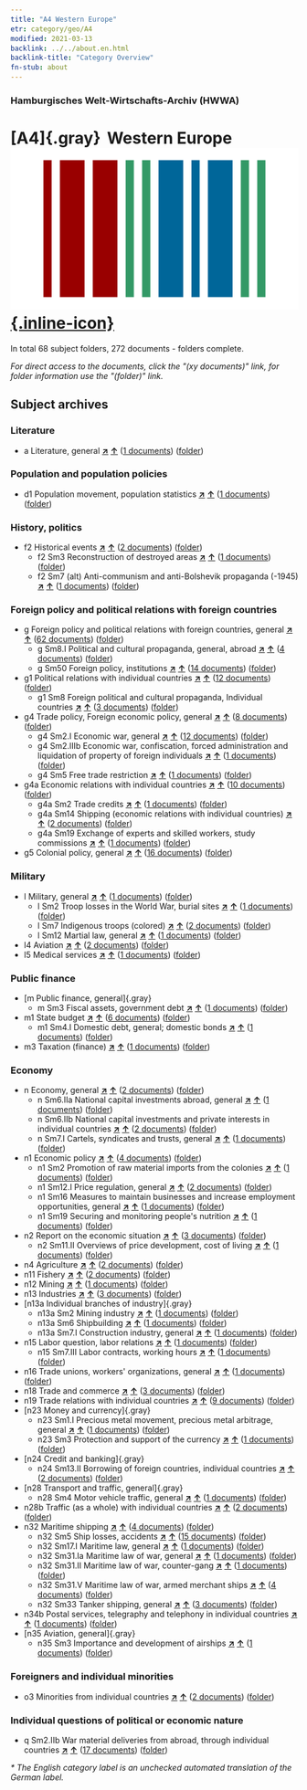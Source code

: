 ```yaml
---
title: "A4 Western Europe"
etr: category/geo/A4
modified: 2021-03-13
backlink: ../../about.en.html
backlink-title: "Category Overview"
fn-stub: about
---
```


### Hamburgisches Welt-Wirtschafts-Archiv (HWWA)
# [A4]{.gray}&#8201; Western Europe&#160; [![Wikidata item](/images/Wikidata-logo.svg){.inline-icon}](http://www.wikidata.org/entity/Q27496)





In total 68 subject folders, 272 documents - folders complete.

_For direct access to the documents, click the "(xy documents)" link, for folder information use the "(folder)" link._

## Subject archives



### Literature

- a Literature, general [**&nearr;**](../../../subject/i/142393/about.en.html "Literature, general (all over the world)") [**&uarr;**](../../../subject/about.en.html#a "Subject category system") (<a href="https://pm20.zbw.eu/dfgview/sh/140897,142393" title="about: Western Europe : Literature, general" target="_blank">1 documents</a>) ([folder](../../../../folder/sh/1408xx/140897/1423xx/142393/about.en.html))

### Population and population policies

- d1 Population movement, population statistics [**&nearr;**](../../../subject/i/144222/about.en.html "Population movement, population statistics (all over the world)") [**&uarr;**](../../../subject/about.en.html#d1 "Subject category system") (<a href="https://pm20.zbw.eu/dfgview/sh/140897,144222" title="about: Western Europe : Population movement, population statistics" target="_blank">1 documents</a>) ([folder](../../../../folder/sh/1408xx/140897/1442xx/144222/about.en.html))

### History, politics

- f2 Historical events [**&nearr;**](../../../subject/i/144286/about.en.html "Historical events (all over the world)") [**&uarr;**](../../../subject/about.en.html#f2 "Subject category system") (<a href="https://pm20.zbw.eu/dfgview/sh/140897,144286" title="about: Western Europe : Historical events" target="_blank">2 documents</a>) ([folder](../../../../folder/sh/1408xx/140897/1442xx/144286/about.en.html))
  - f2 Sm3 Reconstruction of destroyed areas [**&nearr;**](../../../subject/i/144289/about.en.html "Reconstruction of destroyed areas (all over the world)") [**&uarr;**](../../../subject/about.en.html#f2_Sm3 "Subject category system") (<a href="https://pm20.zbw.eu/dfgview/sh/140897,144289" title="about: Western Europe : Reconstruction of destroyed areas" target="_blank">1 documents</a>) ([folder](../../../../folder/sh/1408xx/140897/1442xx/144289/about.en.html))
  - f2 Sm7 (alt) Anti-communism and anti-Bolshevik propaganda (-1945) [**&nearr;**](../../../subject/i/144293/about.en.html "Anti-communism and anti-Bolshevik propaganda (-1945) (all over the world)") [**&uarr;**](../../../subject/about.en.html#f2_Sm7_(alt) "Subject category system") (<a href="https://pm20.zbw.eu/dfgview/sh/140897,144293" title="about: Western Europe : Anti-communism and anti-Bolshevik propaganda (-1945)" target="_blank">1 documents</a>) ([folder](../../../../folder/sh/1408xx/140897/1442xx/144293/about.en.html))

### Foreign policy and political relations with foreign countries

- g Foreign policy and political relations with foreign countries, general [**&nearr;**](../../../subject/i/144451/about.en.html "Foreign policy and political relations with foreign countries, general (all over the world)") [**&uarr;**](../../../subject/about.en.html#g "Subject category system") (<a href="https://pm20.zbw.eu/dfgview/sh/140897,144451" title="about: Western Europe : Foreign policy and political relations with foreign countries, general" target="_blank">62 documents</a>) ([folder](../../../../folder/sh/1408xx/140897/1444xx/144451/about.en.html))
  - g Sm8.I Political and cultural propaganda, general, abroad [**&nearr;**](../../../subject/i/144579/about.en.html "Political and cultural propaganda, general, abroad (all over the world)") [**&uarr;**](../../../subject/about.en.html#g_Sm8.I "Subject category system") (<a href="https://pm20.zbw.eu/dfgview/sh/140897,144579" title="about: Western Europe : Political and cultural propaganda, general, abroad" target="_blank">4 documents</a>) ([folder](../../../../folder/sh/1408xx/140897/1445xx/144579/about.en.html))
  - g Sm50 Foreign policy, institutions [**&nearr;**](../../../subject/i/150784/about.en.html "Foreign policy, institutions (all over the world)") [**&uarr;**](../../../subject/about.en.html#g_Sm50 "Subject category system") (<a href="https://pm20.zbw.eu/dfgview/sh/140897,150784" title="about: Western Europe : Foreign policy, institutions" target="_blank">14 documents</a>) ([folder](../../../../folder/sh/1408xx/140897/1507xx/150784/about.en.html))
- g1 Political relations with individual countries [**&nearr;**](../../../subject/i/144452/about.en.html "Political relations with individual countries (all over the world)") [**&uarr;**](../../../subject/about.en.html#g1 "Subject category system") (<a href="https://pm20.zbw.eu/dfgview/sh/140897,144452" title="about: Western Europe : Political relations with individual countries" target="_blank">12 documents</a>) ([folder](../../../../folder/sh/1408xx/140897/1444xx/144452/about.en.html))
  - g1 Sm8 Foreign political and cultural propaganda, Individual countries [**&nearr;**](../../../subject/i/144459/about.en.html "Foreign political and cultural propaganda, Individual countries (all over the world)") [**&uarr;**](../../../subject/about.en.html#g1_Sm8 "Subject category system") (<a href="https://pm20.zbw.eu/dfgview/sh/140897,144459" title="about: Western Europe : Foreign political and cultural propaganda, Individual countries" target="_blank">3 documents</a>) ([folder](../../../../folder/sh/1408xx/140897/1444xx/144459/about.en.html))
- g4 Trade policy, Foreign economic policy, general [**&nearr;**](../../../subject/i/144470/about.en.html "Trade policy, Foreign economic policy, general (all over the world)") [**&uarr;**](../../../subject/about.en.html#g4 "Subject category system") (<a href="https://pm20.zbw.eu/dfgview/sh/140897,144470" title="about: Western Europe : Trade policy, Foreign economic policy, general" target="_blank">8 documents</a>) ([folder](../../../../folder/sh/1408xx/140897/1444xx/144470/about.en.html))
  - g4 Sm2.I Economic war, general [**&nearr;**](../../../subject/i/144474/about.en.html "Economic war, general (all over the world)") [**&uarr;**](../../../subject/about.en.html#g4_Sm2.I "Subject category system") (<a href="https://pm20.zbw.eu/dfgview/sh/140897,144474" title="about: Western Europe : Economic war, general" target="_blank">12 documents</a>) ([folder](../../../../folder/sh/1408xx/140897/1444xx/144474/about.en.html))
  - g4 Sm2.IIIb Economic war, confiscation, forced administration and liquidation of property of foreign individuals [**&nearr;**](../../../subject/i/144477/about.en.html "Economic war, confiscation, forced administration and liquidation of property of foreign individuals (all over the world)") [**&uarr;**](../../../subject/about.en.html#g4_Sm2.IIIb "Subject category system") (<a href="https://pm20.zbw.eu/dfgview/sh/140897,144477" title="about: Western Europe : Economic war, confiscation, forced administration and liquidation of property of foreign individuals" target="_blank">1 documents</a>) ([folder](../../../../folder/sh/1408xx/140897/1444xx/144477/about.en.html))
  - g4 Sm5 Free trade restriction [**&nearr;**](../../../subject/i/144486/about.en.html "Free trade restriction (all over the world)") [**&uarr;**](../../../subject/about.en.html#g4_Sm5 "Subject category system") (<a href="https://pm20.zbw.eu/dfgview/sh/140897,144486" title="about: Western Europe : Free trade restriction" target="_blank">1 documents</a>) ([folder](../../../../folder/sh/1408xx/140897/1444xx/144486/about.en.html))
- g4a Economic relations with individual countries [**&nearr;**](../../../subject/i/144531/about.en.html "Economic relations with individual countries (all over the world)") [**&uarr;**](../../../subject/about.en.html#g4a "Subject category system") (<a href="https://pm20.zbw.eu/dfgview/sh/140897,144531" title="about: Western Europe : Economic relations with individual countries" target="_blank">10 documents</a>) ([folder](../../../../folder/sh/1408xx/140897/1445xx/144531/about.en.html))
  - g4a Sm2 Trade credits [**&nearr;**](../../../subject/i/144533/about.en.html "Trade credits (all over the world)") [**&uarr;**](../../../subject/about.en.html#g4a_Sm2 "Subject category system") (<a href="https://pm20.zbw.eu/dfgview/sh/140897,144533" title="about: Western Europe : Trade credits" target="_blank">1 documents</a>) ([folder](../../../../folder/sh/1408xx/140897/1445xx/144533/about.en.html))
  - g4a Sm14 Shipping (economic relations with individual countries) [**&nearr;**](../../../subject/i/144544/about.en.html "Shipping (economic relations with individual countries) (all over the world)") [**&uarr;**](../../../subject/about.en.html#g4a_Sm14 "Subject category system") (<a href="https://pm20.zbw.eu/dfgview/sh/140897,144544" title="about: Western Europe : Shipping (economic relations with individual countries)" target="_blank">2 documents</a>) ([folder](../../../../folder/sh/1408xx/140897/1445xx/144544/about.en.html))
  - g4a Sm19 Exchange of experts and skilled workers, study commissions [**&nearr;**](../../../subject/i/144549/about.en.html "Exchange of experts and skilled workers, study commissions (all over the world)") [**&uarr;**](../../../subject/about.en.html#g4a_Sm19 "Subject category system") (<a href="https://pm20.zbw.eu/dfgview/sh/140897,144549" title="about: Western Europe : Exchange of experts and skilled workers, study commissions" target="_blank">1 documents</a>) ([folder](../../../../folder/sh/1408xx/140897/1445xx/144549/about.en.html))
- g5 Colonial policy, general [**&nearr;**](../../../subject/i/144558/about.en.html "Colonial policy, general (all over the world)") [**&uarr;**](../../../subject/about.en.html#g5 "Subject category system") (<a href="https://pm20.zbw.eu/dfgview/sh/140897,144558" title="about: Western Europe : Colonial policy, general" target="_blank">16 documents</a>) ([folder](../../../../folder/sh/1408xx/140897/1445xx/144558/about.en.html))

### Military

- l Military, general [**&nearr;**](../../../subject/i/144762/about.en.html "Military, general (all over the world)") [**&uarr;**](../../../subject/about.en.html#l "Subject category system") (<a href="https://pm20.zbw.eu/dfgview/sh/140897,144762" title="about: Western Europe : Military, general" target="_blank">1 documents</a>) ([folder](../../../../folder/sh/1408xx/140897/1447xx/144762/about.en.html))
  - l Sm2 Troop losses in the World War, burial sites [**&nearr;**](../../../subject/i/144786/about.en.html "Troop losses in the World War, burial sites (all over the world)") [**&uarr;**](../../../subject/about.en.html#l_Sm2 "Subject category system") (<a href="https://pm20.zbw.eu/dfgview/sh/140897,144786" title="about: Western Europe : Troop losses in the World War, burial sites" target="_blank">1 documents</a>) ([folder](../../../../folder/sh/1408xx/140897/1447xx/144786/about.en.html))
  - l Sm7 Indigenous troops (colored) [**&nearr;**](../../../subject/i/144795/about.en.html "Indigenous troops (colored) (all over the world)") [**&uarr;**](../../../subject/about.en.html#l_Sm7 "Subject category system") (<a href="https://pm20.zbw.eu/dfgview/sh/140897,144795" title="about: Western Europe : Indigenous troops (colored)" target="_blank">2 documents</a>) ([folder](../../../../folder/sh/1408xx/140897/1447xx/144795/about.en.html))
  - l Sm12 Martial law, general [**&nearr;**](../../../subject/i/144799/about.en.html "Martial law, general (all over the world)") [**&uarr;**](../../../subject/about.en.html#l_Sm12 "Subject category system") (<a href="https://pm20.zbw.eu/dfgview/sh/140897,144799" title="about: Western Europe : Martial law, general" target="_blank">1 documents</a>) ([folder](../../../../folder/sh/1408xx/140897/1447xx/144799/about.en.html))
- l4 Aviation [**&nearr;**](../../../subject/i/144775/about.en.html "Aviation (all over the world)") [**&uarr;**](../../../subject/about.en.html#l4 "Subject category system") (<a href="https://pm20.zbw.eu/dfgview/sh/140897,144775" title="about: Western Europe : Aviation" target="_blank">2 documents</a>) ([folder](../../../../folder/sh/1408xx/140897/1447xx/144775/about.en.html))
- l5 Medical services [**&nearr;**](../../../subject/i/144778/about.en.html "Medical services (all over the world)") [**&uarr;**](../../../subject/about.en.html#l5 "Subject category system") (<a href="https://pm20.zbw.eu/dfgview/sh/140897,144778" title="about: Western Europe : Medical services" target="_blank">1 documents</a>) ([folder](../../../../folder/sh/1408xx/140897/1447xx/144778/about.en.html))

### Public finance

- [m Public finance, general]{.gray}
  - m Sm3 Fiscal assets, government debt [**&nearr;**](../../../subject/i/144912/about.en.html "Fiscal assets, government debt (all over the world)") [**&uarr;**](../../../subject/about.en.html#m_Sm3 "Subject category system") (<a href="https://pm20.zbw.eu/dfgview/sh/140897,144912" title="about: Western Europe : Fiscal assets, government debt" target="_blank">1 documents</a>) ([folder](../../../../folder/sh/1408xx/140897/1449xx/144912/about.en.html))
- m1 State budget [**&nearr;**](../../../subject/i/144810/about.en.html "State budget (all over the world)") [**&uarr;**](../../../subject/about.en.html#m1 "Subject category system") (<a href="https://pm20.zbw.eu/dfgview/sh/140897,144810" title="about: Western Europe : State budget" target="_blank">6 documents</a>) ([folder](../../../../folder/sh/1408xx/140897/1448xx/144810/about.en.html))
  - m1 Sm4.I Domestic debt, general; domestic bonds [**&nearr;**](../../../subject/i/144816/about.en.html "Domestic debt, general; domestic bonds (all over the world)") [**&uarr;**](../../../subject/about.en.html#m1_Sm4.I "Subject category system") (<a href="https://pm20.zbw.eu/dfgview/sh/140897,144816" title="about: Western Europe : Domestic debt, general; domestic bonds" target="_blank">1 documents</a>) ([folder](../../../../folder/sh/1408xx/140897/1448xx/144816/about.en.html))
- m3 Taxation (finance) [**&nearr;**](../../../subject/i/144868/about.en.html "Taxation (finance) (all over the world)") [**&uarr;**](../../../subject/about.en.html#m3 "Subject category system") (<a href="https://pm20.zbw.eu/dfgview/sh/140897,144868" title="about: Western Europe : Taxation (finance)" target="_blank">1 documents</a>) ([folder](../../../../folder/sh/1408xx/140897/1448xx/144868/about.en.html))

### Economy

- n Economy, general [**&nearr;**](../../../subject/i/144930/about.en.html "Economy, general (all over the world)") [**&uarr;**](../../../subject/about.en.html#n "Subject category system") (<a href="https://pm20.zbw.eu/dfgview/sh/140897,144930" title="about: Western Europe : Economy, general" target="_blank">2 documents</a>) ([folder](../../../../folder/sh/1408xx/140897/1449xx/144930/about.en.html))
  - n Sm6.IIa National capital investments abroad, general [**&nearr;**](../../../subject/i/145785/about.en.html "National capital investments abroad, general (all over the world)") [**&uarr;**](../../../subject/about.en.html#n_Sm6.IIa "Subject category system") (<a href="https://pm20.zbw.eu/dfgview/sh/140897,145785" title="about: Western Europe : National capital investments abroad, general" target="_blank">1 documents</a>) ([folder](../../../../folder/sh/1408xx/140897/1457xx/145785/about.en.html))
  - n Sm6.IIb National capital investments and private interests in individual countries [**&nearr;**](../../../subject/i/145786/about.en.html "National capital investments and private interests in individual countries (all over the world)") [**&uarr;**](../../../subject/about.en.html#n_Sm6.IIb "Subject category system") (<a href="https://pm20.zbw.eu/dfgview/sh/140897,145786" title="about: Western Europe : National capital investments and private interests in individual countries" target="_blank">2 documents</a>) ([folder](../../../../folder/sh/1408xx/140897/1457xx/145786/about.en.html))
  - n Sm7.I Cartels, syndicates and trusts, general [**&nearr;**](../../../subject/i/145787/about.en.html "Cartels, syndicates and trusts, general (all over the world)") [**&uarr;**](../../../subject/about.en.html#n_Sm7.I "Subject category system") (<a href="https://pm20.zbw.eu/dfgview/sh/140897,145787" title="about: Western Europe : Cartels, syndicates and trusts, general" target="_blank">1 documents</a>) ([folder](../../../../folder/sh/1408xx/140897/1457xx/145787/about.en.html))
- n1 Economic policy [**&nearr;**](../../../subject/i/144931/about.en.html "Economic policy (all over the world)") [**&uarr;**](../../../subject/about.en.html#n1 "Subject category system") (<a href="https://pm20.zbw.eu/dfgview/sh/140897,144931" title="about: Western Europe : Economic policy" target="_blank">4 documents</a>) ([folder](../../../../folder/sh/1408xx/140897/1449xx/144931/about.en.html))
  - n1 Sm2 Promotion of raw material imports from the colonies [**&nearr;**](../../../subject/i/144933/about.en.html "Promotion of raw material imports from the colonies (all over the world)") [**&uarr;**](../../../subject/about.en.html#n1_Sm2 "Subject category system") (<a href="https://pm20.zbw.eu/dfgview/sh/140897,144933" title="about: Western Europe : Promotion of raw material imports from the colonies" target="_blank">1 documents</a>) ([folder](../../../../folder/sh/1408xx/140897/1449xx/144933/about.en.html))
  - n1 Sm12.I Price regulation, general [**&nearr;**](../../../subject/i/144942/about.en.html "Price regulation, general (all over the world)") [**&uarr;**](../../../subject/about.en.html#n1_Sm12.I "Subject category system") (<a href="https://pm20.zbw.eu/dfgview/sh/140897,144942" title="about: Western Europe : Price regulation, general" target="_blank">2 documents</a>) ([folder](../../../../folder/sh/1408xx/140897/1449xx/144942/about.en.html))
  - n1 Sm16 Measures to maintain businesses and increase employment opportunities, general [**&nearr;**](../../../subject/i/144949/about.en.html "Measures to maintain businesses and increase employment opportunities, general (all over the world)") [**&uarr;**](../../../subject/about.en.html#n1_Sm16 "Subject category system") (<a href="https://pm20.zbw.eu/dfgview/sh/140897,144949" title="about: Western Europe : Measures to maintain businesses and increase employment opportunities, general" target="_blank">1 documents</a>) ([folder](../../../../folder/sh/1408xx/140897/1449xx/144949/about.en.html))
  - n1 Sm19 Securing and monitoring people's nutrition [**&nearr;**](../../../subject/i/144952/about.en.html "Securing and monitoring people's nutrition (all over the world)") [**&uarr;**](../../../subject/about.en.html#n1_Sm19 "Subject category system") (<a href="https://pm20.zbw.eu/dfgview/sh/140897,144952" title="about: Western Europe : Securing and monitoring people's nutrition" target="_blank">1 documents</a>) ([folder](../../../../folder/sh/1408xx/140897/1449xx/144952/about.en.html))
- n2 Report on the economic situation [**&nearr;**](../../../subject/i/144972/about.en.html "Report on the economic situation (all over the world)") [**&uarr;**](../../../subject/about.en.html#n2 "Subject category system") (<a href="https://pm20.zbw.eu/dfgview/sh/140897,144972" title="about: Western Europe : Report on the economic situation" target="_blank">3 documents</a>) ([folder](../../../../folder/sh/1408xx/140897/1449xx/144972/about.en.html))
  - n2 Sm11.II Overviews of price development, cost of living [**&nearr;**](../../../subject/i/145003/about.en.html "Overviews of price development, cost of living (all over the world)") [**&uarr;**](../../../subject/about.en.html#n2_Sm11.II "Subject category system") (<a href="https://pm20.zbw.eu/dfgview/sh/140897,145003" title="about: Western Europe : Overviews of price development, cost of living" target="_blank">1 documents</a>) ([folder](../../../../folder/sh/1408xx/140897/1450xx/145003/about.en.html))
- n4 Agriculture [**&nearr;**](../../../subject/i/145048/about.en.html "Agriculture (all over the world)") [**&uarr;**](../../../subject/about.en.html#n4 "Subject category system") (<a href="https://pm20.zbw.eu/dfgview/sh/140897,145048" title="about: Western Europe : Agriculture" target="_blank">2 documents</a>) ([folder](../../../../folder/sh/1408xx/140897/1450xx/145048/about.en.html))
- n11 Fishery [**&nearr;**](../../../subject/i/145076/about.en.html "Fishery (all over the world)") [**&uarr;**](../../../subject/about.en.html#n11 "Subject category system") (<a href="https://pm20.zbw.eu/dfgview/sh/140897,145076" title="about: Western Europe : Fishery" target="_blank">2 documents</a>) ([folder](../../../../folder/sh/1408xx/140897/1450xx/145076/about.en.html))
- n12 Mining [**&nearr;**](../../../subject/i/145083/about.en.html "Mining (all over the world)") [**&uarr;**](../../../subject/about.en.html#n12 "Subject category system") (<a href="https://pm20.zbw.eu/dfgview/sh/140897,145083" title="about: Western Europe : Mining" target="_blank">1 documents</a>) ([folder](../../../../folder/sh/1408xx/140897/1450xx/145083/about.en.html))
- n13 Industries [**&nearr;**](../../../subject/i/145098/about.en.html "Industries (all over the world)") [**&uarr;**](../../../subject/about.en.html#n13 "Subject category system") (<a href="https://pm20.zbw.eu/dfgview/sh/140897,145098" title="about: Western Europe : Industries" target="_blank">3 documents</a>) ([folder](../../../../folder/sh/1408xx/140897/1450xx/145098/about.en.html))
- [n13a Individual branches of industry]{.gray}
  - n13a Sm2 Mining industry [**&nearr;**](../../../subject/i/145118/about.en.html "Mining industry (all over the world)") [**&uarr;**](../../../subject/about.en.html#n13a_Sm2 "Subject category system") (<a href="https://pm20.zbw.eu/dfgview/sh/140897,145118" title="about: Western Europe : Mining industry" target="_blank">1 documents</a>) ([folder](../../../../folder/sh/1408xx/140897/1451xx/145118/about.en.html))
  - n13a Sm6 Shipbuilding [**&nearr;**](../../../subject/i/161867/about.en.html "Shipbuilding (all over the world)") [**&uarr;**](../../../subject/about.en.html#n13a_Sm6 "Subject category system") (<a href="https://pm20.zbw.eu/dfgview/sh/140897,161867" title="about: Western Europe : Shipbuilding" target="_blank">1 documents</a>) ([folder](../../../../folder/sh/1408xx/140897/1618xx/161867/about.en.html))
  - n13a Sm7.I Construction industry, general [**&nearr;**](../../../subject/i/145128/about.en.html "Construction industry, general (all over the world)") [**&uarr;**](../../../subject/about.en.html#n13a_Sm7.I "Subject category system") (<a href="https://pm20.zbw.eu/dfgview/sh/140897,145128" title="about: Western Europe : Construction industry, general" target="_blank">1 documents</a>) ([folder](../../../../folder/sh/1408xx/140897/1451xx/145128/about.en.html))
- n15 Labor question, labor relations [**&nearr;**](../../../subject/i/145155/about.en.html "Labor question, labor relations (all over the world)") [**&uarr;**](../../../subject/about.en.html#n15 "Subject category system") (<a href="https://pm20.zbw.eu/dfgview/sh/140897,145155" title="about: Western Europe : Labor question, labor relations" target="_blank">1 documents</a>) ([folder](../../../../folder/sh/1408xx/140897/1451xx/145155/about.en.html))
  - n15 Sm7.III Labor contracts, working hours [**&nearr;**](../../../subject/i/145170/about.en.html "Labor contracts, working hours (all over the world)") [**&uarr;**](../../../subject/about.en.html#n15_Sm7.III "Subject category system") (<a href="https://pm20.zbw.eu/dfgview/sh/140897,145170" title="about: Western Europe : Labor contracts, working hours" target="_blank">1 documents</a>) ([folder](../../../../folder/sh/1408xx/140897/1451xx/145170/about.en.html))
- n16 Trade unions, workers' organizations, general [**&nearr;**](../../../subject/i/145239/about.en.html "Trade unions, workers' organizations, general (all over the world)") [**&uarr;**](../../../subject/about.en.html#n16 "Subject category system") (<a href="https://pm20.zbw.eu/dfgview/sh/140897,145239" title="about: Western Europe : Trade unions, workers' organizations, general" target="_blank">1 documents</a>) ([folder](../../../../folder/sh/1408xx/140897/1452xx/145239/about.en.html))
- n18 Trade and commerce [**&nearr;**](../../../subject/i/145262/about.en.html "Trade and commerce (all over the world)") [**&uarr;**](../../../subject/about.en.html#n18 "Subject category system") (<a href="https://pm20.zbw.eu/dfgview/sh/140897,145262" title="about: Western Europe : Trade and commerce" target="_blank">3 documents</a>) ([folder](../../../../folder/sh/1408xx/140897/1452xx/145262/about.en.html))
- n19 Trade relations with individual countries [**&nearr;**](../../../subject/i/145289/about.en.html "Trade relations with individual countries (all over the world)") [**&uarr;**](../../../subject/about.en.html#n19 "Subject category system") (<a href="https://pm20.zbw.eu/dfgview/sh/140897,145289" title="about: Western Europe : Trade relations with individual countries" target="_blank">9 documents</a>) ([folder](../../../../folder/sh/1408xx/140897/1452xx/145289/about.en.html))
- [n23 Money and currency]{.gray}
  - n23 Sm1.I Precious metal movement, precious metal arbitrage, general [**&nearr;**](../../../subject/i/145306/about.en.html "Precious metal movement, precious metal arbitrage, general (all over the world)") [**&uarr;**](../../../subject/about.en.html#n23_Sm1.I "Subject category system") (<a href="https://pm20.zbw.eu/dfgview/sh/140897,145306" title="about: Western Europe : Precious metal movement, precious metal arbitrage, general" target="_blank">1 documents</a>) ([folder](../../../../folder/sh/1408xx/140897/1453xx/145306/about.en.html))
  - n23 Sm3 Protection and support of the currency [**&nearr;**](../../../subject/i/161805/about.en.html "Protection and support of the currency (all over the world)") [**&uarr;**](../../../subject/about.en.html#n23_Sm3 "Subject category system") (<a href="https://pm20.zbw.eu/dfgview/sh/140897,161805" title="about: Western Europe : Protection and support of the currency" target="_blank">1 documents</a>) ([folder](../../../../folder/sh/1408xx/140897/1618xx/161805/about.en.html))
- [n24 Credit and banking]{.gray}
  - n24 Sm13.II Borrowing of foreign countries, individual countries [**&nearr;**](../../../subject/i/145375/about.en.html "Borrowing of foreign countries, individual countries (all over the world)") [**&uarr;**](../../../subject/about.en.html#n24_Sm13.II "Subject category system") (<a href="https://pm20.zbw.eu/dfgview/sh/140897,145375" title="about: Western Europe : Borrowing of foreign countries, individual countries" target="_blank">2 documents</a>) ([folder](../../../../folder/sh/1408xx/140897/1453xx/145375/about.en.html))
- [n28 Transport and traffic, general]{.gray}
  - n28 Sm4 Motor vehicle traffic, general [**&nearr;**](../../../subject/i/145515/about.en.html "Motor vehicle traffic, general (all over the world)") [**&uarr;**](../../../subject/about.en.html#n28_Sm4 "Subject category system") (<a href="https://pm20.zbw.eu/dfgview/sh/140897,145515" title="about: Western Europe : Motor vehicle traffic, general" target="_blank">1 documents</a>) ([folder](../../../../folder/sh/1408xx/140897/1455xx/145515/about.en.html))
- n28b Traffic (as a whole) with individual countries [**&nearr;**](../../../subject/i/145523/about.en.html "Traffic (as a whole) with individual countries (all over the world)") [**&uarr;**](../../../subject/about.en.html#n28b "Subject category system") (<a href="https://pm20.zbw.eu/dfgview/sh/140897,145523" title="about: Western Europe : Traffic (as a whole) with individual countries" target="_blank">2 documents</a>) ([folder](../../../../folder/sh/1408xx/140897/1455xx/145523/about.en.html))
- n32 Maritime shipping [**&nearr;**](../../../subject/i/145567/about.en.html "Maritime shipping (all over the world)") [**&uarr;**](../../../subject/about.en.html#n32 "Subject category system") (<a href="https://pm20.zbw.eu/dfgview/sh/140897,145567" title="about: Western Europe : Maritime shipping" target="_blank">4 documents</a>) ([folder](../../../../folder/sh/1408xx/140897/1455xx/145567/about.en.html))
  - n32 Sm5 Ship losses, accidents [**&nearr;**](../../../subject/i/145574/about.en.html "Ship losses, accidents (all over the world)") [**&uarr;**](../../../subject/about.en.html#n32_Sm5 "Subject category system") (<a href="https://pm20.zbw.eu/dfgview/sh/140897,145574" title="about: Western Europe : Ship losses, accidents" target="_blank">15 documents</a>) ([folder](../../../../folder/sh/1408xx/140897/1455xx/145574/about.en.html))
  - n32 Sm17.I Maritime law, general [**&nearr;**](../../../subject/i/145588/about.en.html "Maritime law, general (all over the world)") [**&uarr;**](../../../subject/about.en.html#n32_Sm17.I "Subject category system") (<a href="https://pm20.zbw.eu/dfgview/sh/140897,145588" title="about: Western Europe : Maritime law, general" target="_blank">1 documents</a>) ([folder](../../../../folder/sh/1408xx/140897/1455xx/145588/about.en.html))
  - n32 Sm31.Ia Maritime law of war, general [**&nearr;**](../../../subject/i/145604/about.en.html "Maritime law of war, general (all over the world)") [**&uarr;**](../../../subject/about.en.html#n32_Sm31.Ia "Subject category system") (<a href="https://pm20.zbw.eu/dfgview/sh/140897,145604" title="about: Western Europe : Maritime law of war, general" target="_blank">1 documents</a>) ([folder](../../../../folder/sh/1408xx/140897/1456xx/145604/about.en.html))
  - n32 Sm31.II Maritime law of war, counter-gang [**&nearr;**](../../../subject/i/145607/about.en.html "Maritime law of war, counter-gang (all over the world)") [**&uarr;**](../../../subject/about.en.html#n32_Sm31.II "Subject category system") (<a href="https://pm20.zbw.eu/dfgview/sh/140897,145607" title="about: Western Europe : Maritime law of war, counter-gang" target="_blank">1 documents</a>) ([folder](../../../../folder/sh/1408xx/140897/1456xx/145607/about.en.html))
  - n32 Sm31.V Maritime law of war, armed merchant ships [**&nearr;**](../../../subject/i/145610/about.en.html "Maritime law of war, armed merchant ships (all over the world)") [**&uarr;**](../../../subject/about.en.html#n32_Sm31.V "Subject category system") (<a href="https://pm20.zbw.eu/dfgview/sh/140897,145610" title="about: Western Europe : Maritime law of war, armed merchant ships" target="_blank">4 documents</a>) ([folder](../../../../folder/sh/1408xx/140897/1456xx/145610/about.en.html))
  - n32 Sm33 Tanker shipping, general [**&nearr;**](../../../subject/i/145613/about.en.html "Tanker shipping, general (all over the world)") [**&uarr;**](../../../subject/about.en.html#n32_Sm33 "Subject category system") (<a href="https://pm20.zbw.eu/dfgview/sh/140897,145613" title="about: Western Europe : Tanker shipping, general" target="_blank">3 documents</a>) ([folder](../../../../folder/sh/1408xx/140897/1456xx/145613/about.en.html))
- n34b Postal services, telegraphy and telephony in individual countries [**&nearr;**](../../../subject/i/145680/about.en.html "Postal services, telegraphy and telephony in individual countries (all over the world)") [**&uarr;**](../../../subject/about.en.html#n34b "Subject category system") (<a href="https://pm20.zbw.eu/dfgview/sh/140897,145680" title="about: Western Europe : Postal services, telegraphy and telephony in individual countries" target="_blank">1 documents</a>) ([folder](../../../../folder/sh/1408xx/140897/1456xx/145680/about.en.html))
- [n35 Aviation, general]{.gray}
  - n35 Sm3 Importance and development of airships [**&nearr;**](../../../subject/i/145685/about.en.html "Importance and development of airships (all over the world)") [**&uarr;**](../../../subject/about.en.html#n35_Sm3 "Subject category system") (<a href="https://pm20.zbw.eu/dfgview/sh/140897,145685" title="about: Western Europe : Importance and development of airships" target="_blank">1 documents</a>) ([folder](../../../../folder/sh/1408xx/140897/1456xx/145685/about.en.html))

### Foreigners and individual minorities

- o3 Minorities from individual countries [**&nearr;**](../../../subject/i/182220/about.en.html "Minorities from individual countries (all over the world)") [**&uarr;**](../../../subject/about.en.html#o3 "Subject category system") (<a href="https://pm20.zbw.eu/dfgview/sh/140897,182220" title="about: Western Europe : Minorities from individual countries" target="_blank">2 documents</a>) ([folder](../../../../folder/sh/1408xx/140897/1822xx/182220/about.en.html))

### Individual questions of political or economic nature

- q Sm2.IIb War material deliveries from abroad, through individual countries [**&nearr;**](../../../subject/i/145944/about.en.html "War material deliveries from abroad, through individual countries (all over the world)") [**&uarr;**](../../../subject/about.en.html#q_Sm2.IIb "Subject category system") (<a href="https://pm20.zbw.eu/dfgview/sh/140897,145944" title="about: Western Europe : War material deliveries from abroad, through individual countries" target="_blank">17 documents</a>) ([folder](../../../../folder/sh/1408xx/140897/1459xx/145944/about.en.html))


_* The English category label is an unchecked automated translation of the German label._

